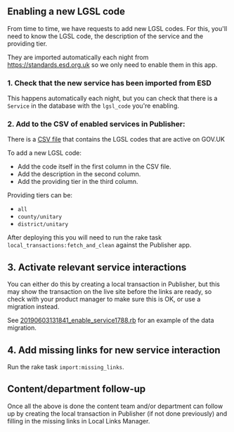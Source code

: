 ## Enabling a new LGSL code

From time to time, we have requests to add new LGSL codes. For this,
you'll need to know the LGSL code, the description of the service and
the providing tier.

They are imported automatically each night from https://standards.esd.org.uk so
we only need to enable them in this app.

### 1. Check that the new service has been imported from ESD
This happens automatically each night, but you can check that there is a `Service`
in the database with the `lgsl_code` you're enabling.

### 2. Add to the CSV of enabled services in Publisher:
There is a [CSV
file](https://github.com/alphagov/publisher/blob/master/data/local_services.csv)
that contains the LGSL codes that are active on GOV.UK

To add a new LGSL code:
- Add the code itself in the first column in the CSV file.
- Add the description in the second column.
- Add the providing tier in the third column.

Providing tiers can be:
- `all`
- `county/unitary`
- `district/unitary`

After deploying this you will need to run the rake task `local_transactions:fetch_and_clean`
against the Publisher app.

## 3. Activate relevant service interactions
You can either do this by creating a local transaction in Publisher, but this
may show the transaction on the live site before the links are ready, so check
with your product manager to make sure this is OK, or use a migration instead.

See [20190603131841_enable_service1788.rb](../db/migrate/20190603131841_enable_service1788.rb)
for an example of the data migration.

## 4. Add missing links for new service interaction
Run the rake task `import:missing_links`.

## Content/department follow-up
Once all the above is done the content team and/or department can follow up by
creating the local transaction in Publisher (if not done previously) and filling
in the missing links in Local Links Manager.
